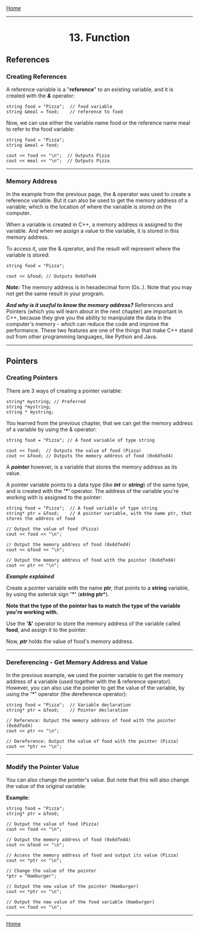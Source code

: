 <div style="display: flex; justify-content: space-between">
<a href="../C++.md">Home</a>
</div>

<hr/>

<h1 style = "text-align:center">13. Function</h1>


## References

### Creating References
A reference variable is a "**reference**" to an existing variable, and it is created with the ***&*** operator:

```
string food = "Pizza";  // food variable
string &meal = food;    // reference to food
```
Now, we can use either the variable name food or the reference name meal to refer to the food variable:

```
string food = "Pizza";
string &meal = food;

cout << food << "\n";  // Outputs Pizza
cout << meal << "\n";  // Outputs Pizza
```
<hr/>

### Memory Address
In the example from the previous page, the & operator was used to create a reference variable. But it can also be used to get the memory address of a variable; which is the location of where the variable is stored on the computer.

When a variable is created in C++, a memory address is assigned to the variable. And when we assign a value to the variable, it is stored in this memory address.

To access it, use the & operator, and the result will represent where the variable is stored:
```
string food = "Pizza";

cout << &food; // Outputs 0x6dfed4
```

***Note:*** The memory address is in hexadecimal form (0x..). Note that you may not get the same result in your program.

***And why is it useful to know the memory address?***
References and Pointers (which you will learn about in the next chapter) are important in C++, because they give you the ability to manipulate the data in the computer's memory - which can reduce the code and improve the performance.
These two features are one of the things that make C++ stand out from other programming languages, like Python and Java.

<hr/>

## Pointers

### Creating Pointers

There are 3 ways of creating a pointer variable:
```
string* mystring; // Preferred
string *mystring;
string * mystring;
```

You learned from the previous chapter, that we can get the memory address of a variable by using the & operator:
```
string food = "Pizza"; // A food variable of type string

cout << food;  // Outputs the value of food (Pizza)
cout << &food; // Outputs the memory address of food (0x6dfed4)
```
A ***pointer*** however, is a variable that stores the memory address as its value.

A pointer variable points to a data type (like ***int*** or ***string***) of the same type, and is created with the ***'\*'*** operator. The address of the variable you're working with is assigned to the pointer:

```
string food = "Pizza";  // A food variable of type string
string* ptr = &food;    // A pointer variable, with the name ptr, that stores the address of food

// Output the value of food (Pizza)
cout << food << "\n";

// Output the memory address of food (0x6dfed4)
cout << &food << "\n";

// Output the memory address of food with the pointer (0x6dfed4)
cout << ptr << "\n";
```
***Example explained***

Create a pointer variable with the name **ptr**, that points to a **string** variable, by using the asterisk sign **'\*'** (***string* ptr***). 

**Note that the type of the pointer has to match the type of the variable you're working with.**

Use the **'&'** operator to store the memory address of the variable called **food**, and assign it to the pointer.

Now, ***ptr*** holds the value of food's memory address.

<hr/>

### Dereferencing - Get Memory Address and Value

In the previous example, we used the pointer variable to get the memory address of a variable (used together with the & reference operator). However, you can also use the pointer to get the value of the variable, by using the **'\*'** operator (the dereference operator):

```
string food = "Pizza";  // Variable declaration
string* ptr = &food;    // Pointer declaration

// Reference: Output the memory address of food with the pointer (0x6dfed4)
cout << ptr << "\n";

// Dereference: Output the value of food with the pointer (Pizza)
cout << *ptr << "\n";
```

<hr/>

### Modify the Pointer Value

You can also change the pointer's value. But note that this will also change the value of the original variable:

**Example:**
```
string food = "Pizza";
string* ptr = &food;

// Output the value of food (Pizza)
cout << food << "\n";

// Output the memory address of food (0x6dfed4)
cout << &food << "\n";

// Access the memory address of food and output its value (Pizza)
cout << *ptr << "\n";

// Change the value of the pointer
*ptr = "Hamburger";

// Output the new value of the pointer (Hamburger)
cout << *ptr << "\n";

// Output the new value of the food variable (Hamburger)
cout << food << "\n";
```

<hr/>
<div style="display: flex; justify-content: space-between">
<a href="../C++.md">Home</a>
</div>
